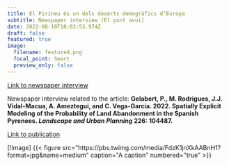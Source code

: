 ```yaml
---
title: El Pirineu és un dels deserts demogràfics d’Europa
subtitle: Newspaper interview (El punt avui)
date: 2022-08-10T18:03:53.974Z
draft: false
featured: true
image:
  filename: featured.png
  focal_point: Smart
  preview_only: false
---
```


<a href="https://www.elpuntavui.cat/societat/article/5-societat/2178147-el-pirineu-es-un-dels-deserts-demografics-d-europa.html"> Link to newspaper interview  </a>
<p align="justify">

Newspaper interview related to the article: <b> Gelabert, P., M. Rodrigues, J.J. Vidal-Macua, A. Ameztegui, and C. Vega-Garcia. 2022. Spatially Explicit Modeling of the Probability of Land Abandonment in the Spanish Pyrenees. <i>Landscape and Urban Planning</i> 226: 104487. </b>
  
<a href="https://pjgelabert.netlify.app/publication/spatially-explicit-modeling-of-the-probability-of-land-abandonment-in-the-spanish-pyrenees/"> Link to publication </a>

</p>
[!Image] 
{{< figure src="https://pbs.twimg.com/media/FdzK1jnXkAABnH1?format=jpg&name=medium" caption="A caption" numbered="true" >}}
